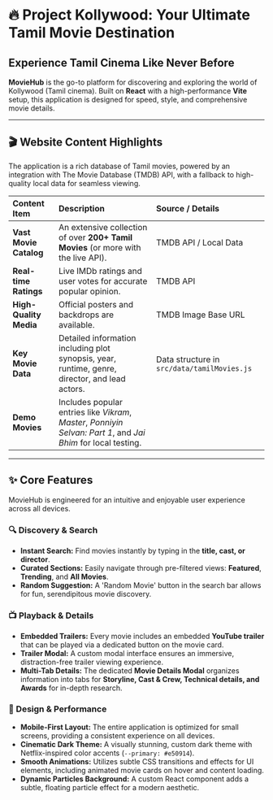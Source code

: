 # 🔥 Project Kollywood: Your Ultimate Tamil Movie Destination

## Experience Tamil Cinema Like Never Before

**MovieHub** is the go-to platform for discovering and exploring the world of Kollywood (Tamil cinema). Built on **React** with a high-performance **Vite** setup, this application is designed for speed, style, and comprehensive movie details.

---

## 🎬 Website Content Highlights

The application is a rich database of Tamil movies, powered by an integration with The Movie Database (TMDB) API, with a fallback to high-quality local data for seamless viewing.

| Content Item | Description | Source / Details |
| :--- | :--- | :--- |
| **Vast Movie Catalog** | An extensive collection of over **200+ Tamil Movies** (or more with the live API). | TMDB API / Local Data |
| **Real-time Ratings** | Live IMDb ratings and user votes for accurate popular opinion. | TMDB API |
| **High-Quality Media** | Official posters and backdrops are available. | TMDB Image Base URL |
| **Key Movie Data** | Detailed information including plot synopsis, year, runtime, genre, director, and lead actors. | Data structure in `src/data/tamilMovies.js` |
| **Demo Movies** | Includes popular entries like *Vikram*, *Master*, *Ponniyin Selvan: Part 1*, and *Jai Bhim* for local testing. |
---

## ✨ Core Features

MovieHub is engineered for an intuitive and enjoyable user experience across all devices.

### 🔍 Discovery & Search

* **Instant Search:** Find movies instantly by typing in the **title, cast, or director**.
* **Curated Sections:** Easily navigate through pre-filtered views: **Featured**, **Trending**, and **All Movies**.
* **Random Suggestion:** A 'Random Movie' button in the search bar allows for fun, serendipitous movie discovery.

### 📺 Playback & Details

* **Embedded Trailers:** Every movie includes an embedded **YouTube trailer** that can be played via a dedicated button on the movie card.
* **Trailer Modal:** A custom modal interface ensures an immersive, distraction-free trailer viewing experience.
* **Multi-Tab Details:** The dedicated **Movie Details Modal** organizes information into tabs for **Storyline, Cast & Crew, Technical details, and Awards** for in-depth research.

### 📱 Design & Performance

* **Mobile-First Layout:** The entire application is optimized for small screens, providing a consistent experience on all devices.
* **Cinematic Dark Theme:** A visually stunning, custom dark theme with Netflix-inspired color accents (`--primary: #e50914`).
* **Smooth Animations:** Utilizes subtle CSS transitions and effects for UI elements, including animated movie cards on hover and content loading.
* **Dynamic Particles Background:** A custom React component adds a subtle, floating particle effect for a modern aesthetic.